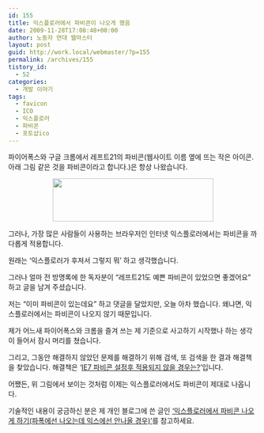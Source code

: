 ```yaml
---
id: 155
title: 익스플로러에서 파비콘이 나오게 했음
date: 2009-11-28T17:08:48+00:00
author: 노동자 연대 웹마스터
layout: post
guid: http://work.local/webmaster/?p=155
permalink: /archives/155
tistory_id:
  - 52
categories:
  - 개발 이야기
tags:
  - favicon
  - ICO
  - 익스플로러
  - 파비콘
  - 포토샵ico
---
```

파이어폭스와 구글 크롬에서 레프트21의 파비콘(웹사이트 이름 옆에 뜨는 작은 아이콘. 아래 그림 같은 것을 파비콘이라고 합니다.)은 항상 나왔습니다.</p> 

<p style="text-align: center;">
  <img src="http://work.local/webmaster/wp-content/uploads/1/cfile1.uf.175E1B4B4D08472F1374BC.jpg" class="aligncenter" width="325" height="87" filename="파비콘글1.jpg" filemime="image/jpeg" />
</p></p> 

그러나, 가장 많은 사람들이 사용하는 브라우저인 인터넷 익스플로러에서는 파비콘을 까다롭게 적용합니다.

원래는 ‘익스플로러가 후져서 그렇지 뭐’ 하고 생각했습니다.

그러나 얼마 전 방명록에 한 독자분이 &#8220;레프트21도 예쁜 파비콘이 있었으면 좋겠어요&#8221; 하고 글을 남겨 주셨습니다.

저는 &#8220;이미 파비콘이 있는데요&#8221; 하고 댓글을 달았지만, 오늘 아차 했습니다. 왜냐면, 익스플로러에서는 파비콘이 나오지 않기 때문입니다.

제가 어느새 파이어폭스와 크롬을 즐겨 쓰는 제 기준으로 사고하기 시작했나 하는 생각이 들어서 잠시 머리를 쳤습니다.

그리고, 그동안 해결하지 않았던 문제를 해결하기 위해 검색, 또 검색을 한 결과 해결책을 찾았습니다. 해결책은 ‘<a target="_blank" href="http://bluebreeze.co.kr/313">IE7 파비콘 설정후 적용되지 않을 경우는?</a>’입니다.

어쨌든, 위 그림에서 보이는 것처럼 이제는 익스플로러에서도 파비콘이 제대로 나옵니다.

기술적인 내용이 궁금하신 분은 제 개인 블로그에 쓴 글인 <a href="http://mytory.co.kr/archives/100" target="_blank" class="tx-link">&#8216;익스플로러에서 파비콘 나오게 하기(파폭에선 나오는데 익스에선 안나올 경우)&#8217;</a>를 참고하세요.